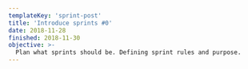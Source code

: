 ```yaml
---
templateKey: 'sprint-post'
title: 'Introduce sprints #0'
date: 2018-11-28
finished: 2018-11-30
objective: >-
  Plan what sprints should be. Defining sprint rules and purpose.
---
```


